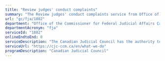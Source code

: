 ```yaml
---
title: "Review judges' conduct complaints"
summary: "The Review judges' conduct complaints service from Office of the Commissioner for Federal Judicial Affairs Canada is not available end-to-end online, according to the GC Service Inventory."
url: "gc/fja/1882"
department: "Office of the Commissioner for Federal Judicial Affairs Canada"
departmentAcronym: "fja"
serviceId: "1882"
onlineEndtoEnd: 0
serviceDescription: "The Canadian Judicial Council has the authority to investigate and review on complaints about the conduct – not the decisions – of federally appointed judges. Depending on the matter, the Council can recommend that the judge be removed from office."
serviceUrl: "https://cjc-ccm.ca/en/what-we-do"
programDescription: "Canadian Judicial Council"
---
```

